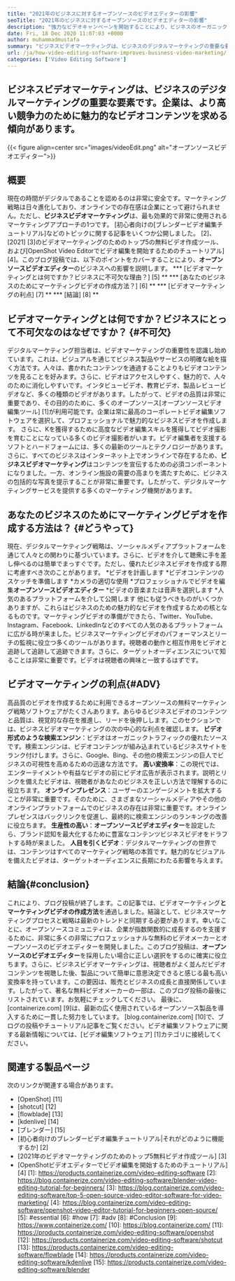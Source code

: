 ```yaml
---
title: "2021年のビジネスに対するオープンソースのビデオエディターの影響" 
seoTitle: "2021年のビジネスに対するオープンソースのビデオエディターの影響" 
description: "強力なビデオキャンペーンを開始することにより、ビジネスのオーガニックトラフィックを強化します。このブログ投稿では、オープンソースのビデオエディターを使用することの利点について説明します。" 
date: Fri, 18 Dec 2020 11:07:03 +0000
author: muhammadmustafa
summary: "ビジネスビデオマーケティングは、ビジネスのデジタルマーケティングの重要な要素です。企業は、より高い競争力のために魅力的なビデオコンテンツを求める傾向があります。" 
url: /ja/how-video-editing-software-improves-business-video-marketing/
categories: ['Video Editing Software']
---
```


## ビジネスビデオマーケティングは、ビジネスのデジタルマーケティングの重要な要素です。企業は、より高い競争力のために魅力的なビデオコンテンツを求める傾向があります。

{{< figure align=center src="images/videoEdit.png" alt="オープンソースビデオエディター">}}


## 概要
現在の時間がデジタルであることを認めるのは非常に安全です。マーケティング戦略は日々進化しており、オンラインでの存在感は企業にとって避けられません。ただし、**ビジネスビデオマーケティング**は、最も効果的で非常に使用されるマーケティングアプローチの1つです。 [初心者向けの[ブレンダービデオ編集チュートリアル]などのトピックに関する記事をいくつか公開しました。 [2]、[2021] [3]のビデオマーケティングのためのトップ5の無料ビデオ作成ツール、および[OpenShot Video Editorでビデオ編集を開始するためのチュートリアル] [4]。このブログ投稿では、以下のポイントをカバーすることにより、**オープンソースビデオエディター**のビジネスへの影響を説明します。
  *** [ビデオマーケティングとは何ですか？ビジネスに不可欠な理由？] [5] **
  *** [あなたのビジネスのためにマーケティングビデオの作成方法？] [6] **
  *** [ビデオマーケティングの利点] [7] **
  *** [結論] [8] **

## ビデオマーケティングとは何ですか？ビジネスにとって不可欠なのはなぜですか？ {#不可欠}
デジタルマーケティング担当者は、ビデオマーケティングの重要性を認識し始めています。これは、ビジュアルを通じてビジネス製品やサービスの明確な絵を描く方法です。人々は、書かれたコンテンツを通過することよりもビデオコンテンツを見ることを好みます。さらに、ビデオはアクセスしやすく、魅力的で、人々のために消化しやすいです。インタビュービデオ、教育ビデオ、製品レビュービデオなど、多くの種類のビデオがあります。したがって、ビデオの品質は非常に重要であり、その目的のために、多くのオープンソース[オープンソースビデオ編集ツール] [1]が利用可能です。企業は常に最高のコーポレートビデオ編集ソフトウェアを選択して、プロフェッショナルで魅力的なビジネスビデオを作成します。
さらに、Kを獲得するために高度なビデオ編集スキルを獲得してビデオ撮影を育むことになっている多くのビデオ撮影者がいます。ビデオ編集者を支援するソフトとハードフォームには、多くの最新のツールとテクノロジーがあります。さらに、すべてのビジネスはインターネット上でオンラインで存在するため、**ビジネスビデオマーケティング**はコンテンツを宣伝するための必須コンポーネントになりました。一方、オンライン施設の需要の高まりを満たすために、ビジネスの包括的な写真を提示することが非常に重要です。したがって、デジタルマーケティングサービスを提供する多くのマーケティング機関があります。

## あなたのビジネスのためにマーケティングビデオを作成する方法は？ {#どうやって}
現在、デジタルマーケティング戦略は、ソーシャルメディアプラットフォームを通じて人々との関わりに基づいています。さらに、ビデオを介して聴衆に手を差し伸べるのは簡単でまっすぐです。ただし、優れたビジネスビデオを作成する際に考慮すべき次のことがあります。
  *ビデオを計画します
  *ビデオコンテンツのスケッチを準備します
  *カメラの適切な使用
  *プロフェッショナルでビデオを編集**オープンソースビデオエディター**
  *ビデオの音楽または音声を選択します
  *人気のあるプラットフォームを介して公開します
他にも従うべきものがいくつかありますが、これらはビジネスのための魅力的なビデオを作成するための核となるものです。マーケティングビデオの準備ができたら、Twitter、YouTube、Instagram、Facebook、LinkedInなどのすべての人気のあるプラットフォームに広がる時が来ました。ビジネスマーケティングビデオのパフォーマンスとリーチの監視に役立つ多くのツールがあります。視聴者の動作と相互作用をビデオと追跡して追跡して追跡できます。さらに、ターゲットオーディエンスについて知ることは非常に重要です。ビデオは視聴者の興味と一致するはずです。

## ビデオマーケティングの利点{#ADV}
高品質のビデオを作成するために利用できるオープンソースの無料マーケティング戦略ソフトウェアがたくさんあります。あらゆるビジネスビデオのコンテンツと品質は、視覚的な存在を推進し、リードを後押しします。このセクションでは、ビジネスビデオマーケティングの次の中心的な利点を確認します。
**ビデオ形式のような検索エンジン**：ビデオはオーガニックトラフィックの優れたソースです。検索エンジンは、ビデオコンテンツが組み込まれているビジネスサイトをランク付けします。さらに、Google、Bing、その他の検索エンジンの巨人でビジネスの可視性を高めるための迅速な方法です。
**高い変換率**：この現代では、エンターテイメントや有益なビデオの前にビデオ広告が表示されます。説明とリンクを備えたビデオは、視聴者があなたのビジネスを正しい方法で理解するのに役立ちます。
**オンラインプレゼンス**：ユーザーのエンゲージメントを拡大することが非常に重要です。そのために、さまざまなソーシャルメディアやその他のオンラインプラットフォームでのビジネスの存在は非常に重要です。オンラインプレゼンスはバックリンクを促進し、最終的に検索エンジンのランキングの改善に役立ちます。
****生産性の高い****：**オープンソースビデオエディター**を設定したら、ブランド認知を最大化するために豊富なコンテンツビジネスビデオをドラフトする時が来ました。
**人目を引くビデオ**：デジタルマーケティングの世界では、コンテンツはすべてのマーケティング戦略の本質です。魅力的なビジュアルを備えたビデオは、ターゲットオーディエンスに長期にわたる影響を与えます。

## 結論{#conclusion}
これにより、ブログ投稿が終了します。この記事では、ビデオマーケティング**とマーケティングビデオの作成方法**を通過しました。結論として、ビジネスマーケティングプロセスと戦略は最新のトレンドと同期する必要があります。幸いなことに、オープンソースコミュニティは、企業が指数関数的に成長するのを支援するために、非常に多くの非常にプロフェッショナルな無料のビデオメーカーとオープンソースのビデオエディターを開発しました。このブログ投稿は、**オープンソースのビデオエディター**を採用したい場合に正しい選択をするのに確実に役立ちます。さらに、ビジネスビデオマーケティングは、視聴者がよく並んだビデオコンテンツを視聴した後、製品について簡単に意思決定できると感じる最も高い変換率を持っています。この要因は、販売とビジネスの成長と直接関係しています。したがって、著名な無料ビデオメーカーの一部は、このブログ投稿の最後にリストされています。お気軽にチェックしてください。
最後に、[containerize.com] [9]は、最新の広く使用されているオープンソース製品を導入するために一貫した努力をしています。 [blog.containerize.com] [10]で、ブログの投稿やチュートリアル記事をご覧ください。ビデオ編集ソフトウェアに関する最新情報については、[ビデオ編集ソフトウェア] [1]カテゴリに接続してください。

## 関連する製品ページ
次のリンクが関連する場合があります。
  * [OpenShot] [11]
  * [shotcut] [12]
  * [flowblade] [13]
  * [kdenlive] [14]
  * [ブレンダー] [15]
  * [初心者向けのブレンダービデオ編集チュートリアル|それがどのように機能するか] [2]
  * [2021年のビデオマーケティングのためのトップ5無料ビデオ作成ツール] [3]
  * [OpenShotビデオエディターでビデオ編集を開始するためのチュートリアル] [4]
[1]: https://products.containerize.com/video-editing-software
[2]: https://blog.containerize.com/video-editing-software/blender-video-editing-tutorial-for-beginners/
[3]: https://blog.containerize.com/video-editing-software/top-5-open-source-video-editor-software-for-video-marketing/
[4]: https://blog.containerize.com/video-editing-software/openshot-video-editor-tutorial-for-beginners-open-source/
[5]: #essential
[6]: #how
[7]: #adv
[8]: #Conclusion
[9]: https://www.containerize.com/
[10]: https://blog.containerize.com/
[11]: https://products.containerize.com/video-editing-software/openshot
[12]: https://products.containerize.com/video-editing-software/shotcut
[13]: https://products.containerize.com/video-editing-software/flowblade
[14]: https://products.containerize.com/video-editing-software/kdenlive
[15]: https://products.containerize.com/video-editing-software/blender
